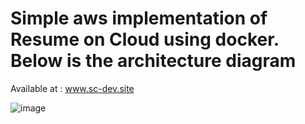 # Simple aws implementation of Resume on Cloud using docker. Below is the architecture diagram 

Available at : www.sc-dev.site

![image](https://github.com/csushildev/aws/assets/105270428/c05bf103-9df5-419d-b134-df4b63896d62)




